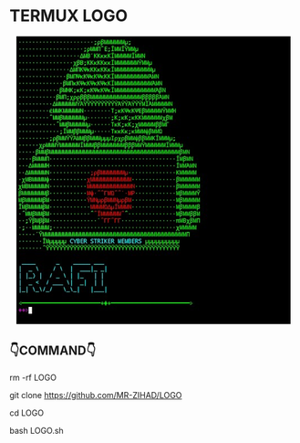#  TERMUX LOGO

<p align="center">
  <img src="https://github.com/MR-ZIHAD/LOGO/blob/main/Screenshot_2022_1123_154333.jpg">
</p>

##  👇COMMAND👇


rm -rf LOGO


git clone https://github.com/MR-ZIHAD/LOGO


cd LOGO


bash LOGO.sh
